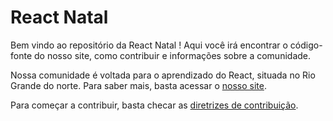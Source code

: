 # React Natal

Bem vindo ao repositório da React Natal ! Aqui você irá encontrar o código-fonte do nosso site, como contribuir e informações sobre a comunidade.

Nossa comunidade é voltada para o aprendizado do React, situada no Rio Grande do norte. Para saber mais, basta acessar o [nosso site](https://react.natal.br/).

Para começar a contribuir, basta checar as [diretrizes de contribuição](contributing.md).
